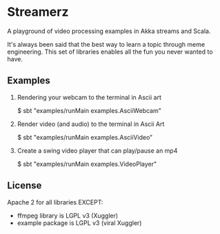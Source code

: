 # Streamerz

A playground of video processing examples in Akka streams and Scala.

It's always been said that the best way to learn a topic through meme engineering.
This set of libraries enables all the fun you never wanted to have.



## Examples

1.  Rendering your webcam to the terminal in Ascii art

    $ sbt "examples/runMain examples.AsciiWebcam"

2.  Render video (and audio) to the terminal in Ascii Art

    $ sbt "examples/runMain examples.AsciiVideo"

3. Create a swing video player that can play/pause an mp4

    $ sbt "examples/runMain examples.VideoPlayer"


## License

Apache 2 for all libraries EXCEPT:

- ffmpeg library is LGPL v3 (Xuggler)
- example package is LGPL v3 (viral Xuggler)
